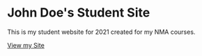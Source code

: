 # John Doe's Student Site

This is my student website for 2021 created for my NMA courses.

[View my Site](https://johndoenma.github.io/studentsite/)

